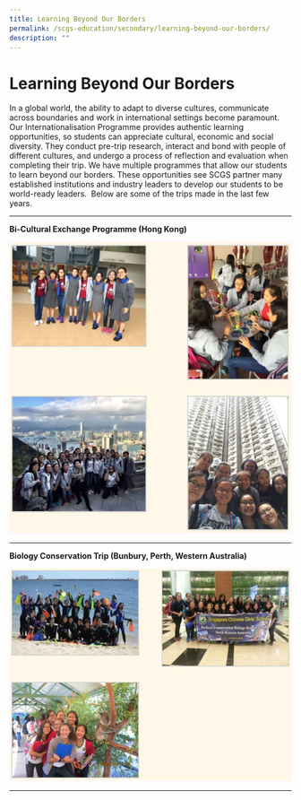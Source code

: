 ```yaml
---
title: Learning Beyond Our Borders
permalink: /scgs-education/secondary/learning-beyond-our-borders/
description: ""
---
```

# **Learning Beyond Our Borders**

In a global world, the ability to adapt to diverse cultures, communicate across boundaries and work in international settings become paramount. Our Internationalisation Programme provides authentic learning opportunities, so students can appreciate cultural, economic and social diversity. They conduct pre-trip research, interact and bond with people of different cultures, and undergo a process of reflection and evaluation when completing their trip. We have multiple programmes that allow our students to learn beyond our borders. These opportunities see SCGS partner many established institutions and industry leaders to develop our students to be world-ready leaders.  Below are some of the trips made in the last few years.

* * *

**Bi-Cultural Exchange Programme (Hong Kong)**

![](/images/learning%20beyond%20our%20borders%201.jpg)


* * *

**Biology Conservation Trip (Bunbury, Perth, Western Australia)**

![](/images/learning%20beyond%20our%20borders%202.jpg)


* * *

